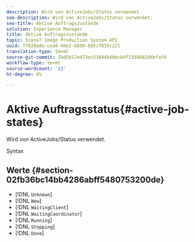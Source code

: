 ```yaml
---
description: Wird von ActiveJobs/Status verwendet.
seo-description: Wird von ActiveJobs/Status verwendet.
seo-title: Aktive Auftragszustände
solution: Experience Manager
title: Aktive Auftragszustände
topic: Scene7 Image Production System API
uuid: 77020ada-cea6-4de2-bb90-8d5cf835c221
translation-type: tm+mt
source-git-commit: 2bd5b17e473ec53844b4bbcb4f13580b2d6bfaf4
workflow-type: tm+mt
source-wordcount: '23'
ht-degree: 8%

---
```



# Aktive Auftragsstatus{#active-job-states}

Wird von ActiveJobs/Status verwendet.

Syntax

## Werte {#section-02fb36bc14bb4286abff5480753200de}

* [!DNL `Unknown`]
* [!DNL `New`]
* [!DNL `WaitingClient`]
* [!DNL `WaitingCoordinator`]
* [!DNL `Running`]
* [!DNL `Stopping`]
* [!DNL `Done`]

